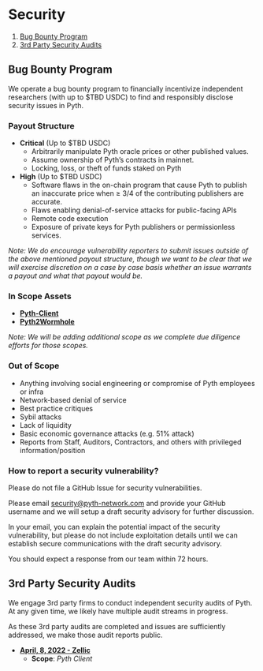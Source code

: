 # Security

1. [Bug Bounty Program](#bounty)
2. [3rd Party Security Audits](#audits)

<a name="bounty"></a>
## Bug Bounty Program

We operate a bug bounty program to financially incentivize independent researchers (with up to $TBD USDC) to find and responsibly disclose security issues in Pyth.
### Payout Structure

- **Critical** (Up to $TBD USDC)
    - Arbitrarily manipulate Pyth oracle prices or other published values.
    - Assume ownership of Pyth’s contracts in mainnet.
    - Locking, loss, or theft of funds staked on Pyth
- **High** (Up to $TBD USDC)
    - Software flaws in the on-chain program that cause Pyth to publish an inaccurate price when ≥ 3/4 of the contributing publishers are accurate.
    - Flaws enabling denial-of-service attacks for public-facing APIs
    - Remote code execution
    - Exposure of private keys for Pyth publishers or permissionless services.

_Note: We do encourage vulnerability reporters to submit issues outside of the above mentioned payout structure, though we want to be clear that we will exercise discretion on a case by case basis whether an issue warrants a payout and what that payout would be._

### In Scope Assets
- **[Pyth-Client](https://github.com/pyth-network/pyth-client)**
- **[Pyth2Wormhole](https://github.com/pyth-network/pyth2wormhole)**


_Note: We will be adding additional scope as we complete due diligence efforts for those scopes._

### Out of Scope

- Anything involving social engineering or compromise of Pyth employees or infra
- Network-based denial of service
- Best practice critiques
- Sybil attacks
- Lack of liquidity
- Basic economic governance attacks (e.g. 51% attack)
- Reports from Staff, Auditors, Contractors, and others with privileged information/position

### How to report a security vulnerability?

Please do not file a GitHub Issue for security vulnerabilities.

Please email security@pyth-network.com and provide your GitHub username and we will setup a draft security advisory for further discussion.

In your email, you can explain the potential impact of the security vulnerability, but please do not include exploitation details until we can establish secure communications with the draft security advisory.

You should expect a response from our team within 72 hours.

<a name="audits"></a>
## 3rd Party Security Audits

We engage 3rd party firms to conduct independent security audits of Pyth.  At any given time, we likely have multiple audit streams in progress.

As these 3rd party audits are completed and issues are sufficiently addressed, we make those audit reports public.

- **[April, 8, 2022 - Zellic](https://github.com/pyth-network/audit-reports/blob/main/2022_04_08/pyth_oracle_client_zellic.pdf)**
    - **Scope**: *Pyth Client*